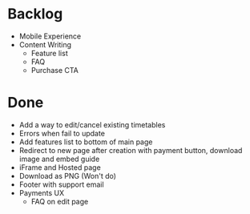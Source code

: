 # Backlog

- Mobile Experience
- Content Writing
  - Feature list
  - FAQ
  - Purchase CTA

# Done

- Add a way to edit/cancel existing timetables
- Errors when fail to update
- Add features list to bottom of main page
- Redirect to new page after creation with payment button, download image and embed guide
- iFrame and Hosted page
- Download as PNG (Won't do)
- Footer with support email
- Payments UX
  - FAQ on edit page
